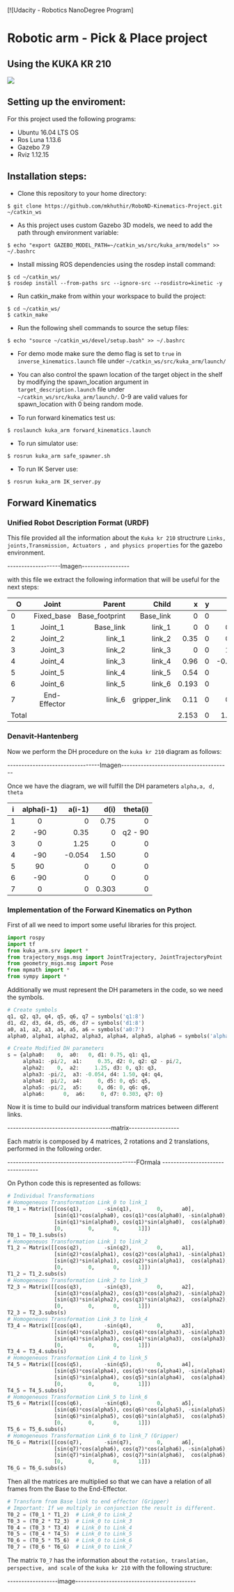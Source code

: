 [![Udacity - Robotics NanoDegree Program]
# Robotic arm - Pick & Place project
## Using the KUKA KR 210
![](misc_images/kuka.jpg)
## Setting up the enviroment:
For this project used the following programs:
- Ubuntu 16.04 LTS OS
- Ros Luna 1.13.6
- Gazebo 7.9
- Rviz 1.12.15
## Installation steps:
- Clone this repository to your home directory:
```
$ git clone https://github.com/mkhuthir/RoboND-Kinematics-Project.git ~/catkin_ws 
```
- As this project uses custom Gazebo 3D models, we need to add the path through environment variable:
```
$ echo "export GAZEBO_MODEL_PATH=~/catkin_ws/src/kuka_arm/models" >> ~/.bashrc
```
- Install missing ROS dependencies using the rosdep install command:
```
$ cd ~/catkin_ws/
$ rosdep install --from-paths src --ignore-src --rosdistro=kinetic -y
```
- Run catkin_make from within your workspace to build the project:
```
$ cd ~/catkin_ws/
$ catkin_make
```
- Run the following shell commands to source the setup files:
```
$ echo "source ~/catkin_ws/devel/setup.bash" >> ~/.bashrc
```
- For demo mode make sure the demo flag is set to ```true``` in ```inverse_kinematics.launch``` file under ```~/catkin_ws/src/kuka_arm/launch/```

- You can also control the spawn location of the target object in the shelf by modifying the spawn_location argument in ```target_description.launch``` file under ```~/catkin_ws/src/kuka_arm/launch/```. 0-9 are valid values for spawn_location with 0 being random mode.

- To run forward kinematics test us:
```
$ roslaunch kuka_arm forward_kinematics.launch
```
- To run simulator use:
```
$ rosrun kuka_arm safe_spawner.sh
```
- To run IK Server use:
```
$ rosrun kuka_arm IK_server.py 
```
## Forward Kinematics 
### Unified Robot Description Format (URDF)
This file provided all the information about the ```Kuka kr 210``` structrure ```Links, joints,Transmission, Actuators , and physics properties``` for the gazebo environment.

  -------------------Imagen-----------------

with this file we extract the following information that will be useful for the next steps:

| O             |Joint          |Parent          | Child       |x     |y    |z      |
| ------------- |:-------------:| --------------:| -----------:|-----:|----:|------:|
| 0             | Fixed_base    | Base_footprint | Base_link   | 0    | 0   | 0     |
| 1             | Joint_1       | Base_link      | link_1      | 0    | 0   | 0.33  |
| 2             | Joint_2       | link_1         | link_2      | 0.35 | 0   | 0.42  |
| 3             | Joint_3       | link_2         | link_3      | 0    | 0   | 1.25  |
| 4             | Joint_4       | link_3         | link_4      | 0.96 | 0   | -0.054|
| 5             | Joint_5       | link_4         | link_5      | 0.54 | 0   | 0     |
| 6             | Joint_6       | link_5         | link_6      | 0.193| 0   | 0     |
| 7             | End-Effector  | link_6         | gripper_link| 0.11 | 0   | 0.33  |
| Total         |               |                |             | 2.153| 0   | 1.946 |                                         | ------------- |---------------|----------------|-------------| ----:| ---:| -----:|

### Denavit-Hantenberg 

Now we perform the DH procedure on the ```kuka kr 210``` diagram as follows:

---------------------------------Imagen---------------------------------------

Once we have the diagram, we will fulfill the DH parameters ``` alpha,a, d, theta ```

| i             |alpha(i-1)     | a(i-1)         | d(i)        | theta(i)   |
| ------------- |:-------------:| --------------:| -----------:|-----------:|
| 1             | 0             | 0              | 0.75        | 0          |
| 2             | -90           | 0.35           | 0           | q2 - 90    |
| 3             | 0             | 1.25           | 0           | 0          |
| 4             | -90           | -0.054         | 1.50        | 0          |
| 5             | 90            | 0              | 0           | 0          |
| 6             | -90           | 0              | 0           | 0          |
| 7             | 0             | 0              | 0.303       | 0          |

### Implementation of the Forward Kinematics on Python
First of all we need to import some useful libraries for this project.
```Python
import rospy
import tf
from kuka_arm.srv import *
from trajectory_msgs.msg import JointTrajectory, JointTrajectoryPoint
from geometry_msgs.msg import Pose
from mpmath import *
from sympy import *
```

Additionally we must represent the DH parameters in the code, so we need the symbols.
```Python
# Create symbols
q1, q2, q3, q4, q5, q6, q7 = symbols('q1:8')
d1, d2, d3, d4, d5, d6, d7 = symbols('d1:8')
a0, a1, a2, a3, a4, a5, a6 = symbols('a0:7')
alpha0, alpha1, alpha2, alpha3, alpha4, alpha5, alpha6 = symbols('alpha0:7')

# Create Modified DH parameters
s = {alpha0:    0,  a0:   0, d1: 0.75, q1: q1,
     alpha1: -pi/2,  a1:     0.35, d2: 0, q2: q2 - pi/2,
     alpha2:    0,  a2:     1.25, d3: 0, q3: q3,
     alpha3: -pi/2,  a3: -0.054, d4: 1.50, q4: q4,
     alpha4:  pi/2,  a4:     0, d5: 0, q5: q5,
     alpha5: -pi/2,  a5:     0, d6: 0, q6: q6,
     alpha6:      0,  a6:     0, d7: 0.303, q7: 0}
```
Now it is time to build our individual transform matrices between different links. 

-------------------------------------matrix------------------

Each matrix is composed by 4 matrices, 2 rotations and 2 translations, performed in the following order.

----------------------------------------------FOrmala ---------------------------------

On Python code this is represented as follows: 
```Python
# Individual Transformations
# Homogeneuos Transformation Link_0 to link_1
T0_1 = Matrix([[cos(q1),       -sin(q1),        0,      a0],
               [sin(q1)*cos(alpha0), cos(q1)*cos(alpha0), -sin(alpha0), -sin(alpha0)*d1],
               [sin(q1)*sin(alpha0), cos(q1)*sin(alpha0),  cos(alpha0),  cos(alpha0)*d1],
               [0,        0,      0,      1]])
T0_1 = T0_1.subs(s)
# Homogeneuos Transformation Link_1 to link_2
T1_2 = Matrix([[cos(q2),       -sin(q2),        0,      a1],
               [sin(q2)*cos(alpha1), cos(q2)*cos(alpha1), -sin(alpha1), -sin(alpha1)*d2],
               [sin(q2)*sin(alpha1), cos(q2)*sin(alpha1),  cos(alpha1),  cos(alpha1)*d2],
               [0,        0,      0,      1]])
T1_2 = T1_2.subs(s)
# Homogeneuos Transformation Link_2 to link_3
T2_3 = Matrix([[cos(q3),       -sin(q3),        0,      a2],
               [sin(q3)*cos(alpha2), cos(q3)*cos(alpha2), -sin(alpha2), -sin(alpha2)*d3],
               [sin(q3)*sin(alpha2), cos(q3)*sin(alpha2),  cos(alpha2),  cos(alpha2)*d3],
               [0,        0,      0,      1]])
T2_3 = T2_3.subs(s)
# Homogeneuos Transformation Link_3 to link_4
T3_4 = Matrix([[cos(q4),       -sin(q4),        0,      a3],
               [sin(q4)*cos(alpha3), cos(q4)*cos(alpha3), -sin(alpha3), -sin(alpha3)*d4],
               [sin(q4)*sin(alpha3), cos(q4)*sin(alpha3),  cos(alpha3),  cos(alpha3)*d4],
               [0,        0,      0,      1]])
T3_4 = T3_4.subs(s)
# Homogeneuos Transformation Link_4 to link_5
T4_5 = Matrix([[cos(q5),       -sin(q5),        0,      a4],
               [sin(q5)*cos(alpha4), cos(q5)*cos(alpha4), -sin(alpha4), -sin(alpha4)*d5],
               [sin(q5)*sin(alpha4), cos(q5)*sin(alpha4),  cos(alpha4),  cos(alpha4)*d5],
               [0,        0,      0,      1]])
T4_5 = T4_5.subs(s)
# Homogeneuos Transformation Link_5 to link_6
T5_6 = Matrix([[cos(q6),       -sin(q6),        0,      a5],
               [sin(q6)*cos(alpha5), cos(q6)*cos(alpha5), -sin(alpha5), -sin(alpha5)*d6],
               [sin(q6)*sin(alpha5), cos(q6)*sin(alpha5),  cos(alpha5),  cos(alpha5)*d6],
               [0,        0,      0,      1]])
T5_6 = T5_6.subs(s)
# Homogeneuos Transformation Link_6 to link_7 (Gripper)
T6_G = Matrix([[cos(q7),       -sin(q7),        0,      a6],
               [sin(q7)*cos(alpha6), cos(q7)*cos(alpha6), -sin(alpha6), -sin(alpha6)*d7],
               [sin(q7)*sin(alpha6), cos(q7)*sin(alpha6),  cos(alpha6),  cos(alpha6)*d7],
               [0,        0,      0,      1]])
T6_G = T6_G.subs(s)
```
Then all the matrices are multiplied so that we can have a relation of all frames from the Base to the End-Effector.
```Python
# Transform from Base link to end effector (Gripper)
# Important: If we multiply in conjunction the result is different.
T0_2 = (T0_1 * T1_2)  # Link_0 to Link_2
T0_3 = (T0_2 * T2_3)  # Link_0 to Link_3
T0_4 = (T0_3 * T3_4)  # Link_0 to Link_4
T0_5 = (T0_4 * T4_5)  # Link_0 to Link_5
T0_6 = (T0_5 * T5_6)  # Link_0 to Link_6
T0_7 = (T0_6 * T6_G)  # Link_0 to Link_7
```
The matrix ``` T0_7 ``` has the information about the ```rotation, translation, perspective, and scale``` of the ```kuka kr 210``` with the following structure:

------------------image-------------------------------------------


